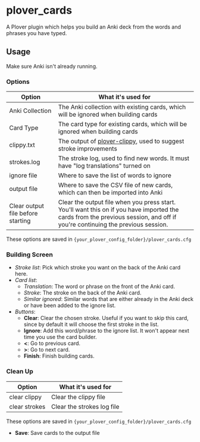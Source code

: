 # plover_cards

A Plover plugin which helps you build an Anki deck from the words and phrases you have typed.

## Usage

Make sure Anki isn't already running.

### Options

| Option                            | What it's used for                                                                                                                                                           |
| --------------------------------- | ---------------------------------------------------------------------------------------------------------------------------------------------------------------------------- |
| Anki Collection                   | The Anki collection with existing cards, which will be ignored when building cards                                                                                           |
| Card Type                         | The card type for existing cards, which will be ignored when building cards                                                                                                  |
| clippy.txt                        | The output of  [plover-clippy](https://github.com/tckmn/plover_clippy), used to suggest stroke improvements                                                                  |
| strokes.log                       | The stroke log,  used to find new words. It must have "log translations" turned on                                                                                           |
| ignore file                       | Where to save the list of words to ignore                                                                                                                                    |
| output file                       | Where to save the CSV file of new cards, which can  then be imported into Anki                                                                                               |
| Clear output file before starting | Clear the output file when you press start. You'll want this on if you have imported the cards from the previous session, and off if you're continuing the previous session. |

These options are saved in `{your_plover_config_folder}/plover_cards.cfg`

### Building Screen

- *Stroke list*: Pick which stroke you want on the back of the Anki card here.
- *Card list*:
  - *Translation*: The word or phrase on the front of the Anki card.
  - *Stroke*: The stroke on the back of the Anki card.
  - *Similar ignored*: Similar words that are either already in the Anki deck or have been added to the ignore list.
- *Buttons*:
  - **Clear**: Clear the chosen stroke. Useful if you want to skip this card, since by default it will choose the first stroke in the list.
  - **Ignore**: Add this word/phrase to the ignore list. It won't appear next time you use the card builder.
  - **<**: Go to previous card.
  - **>**: Go to next card.
  - **Finish**: Finish building cards.

### Clean Up

| Option        | What it's used for         |
| ------------- | -------------------------- |
| clear clippy  | Clear the clippy file      |
| clear strokes | Clear the strokes log file |

These options are saved in `{your_plover_config_folder}/plover_cards.cfg`

- **Save**: Save cards to the output file
